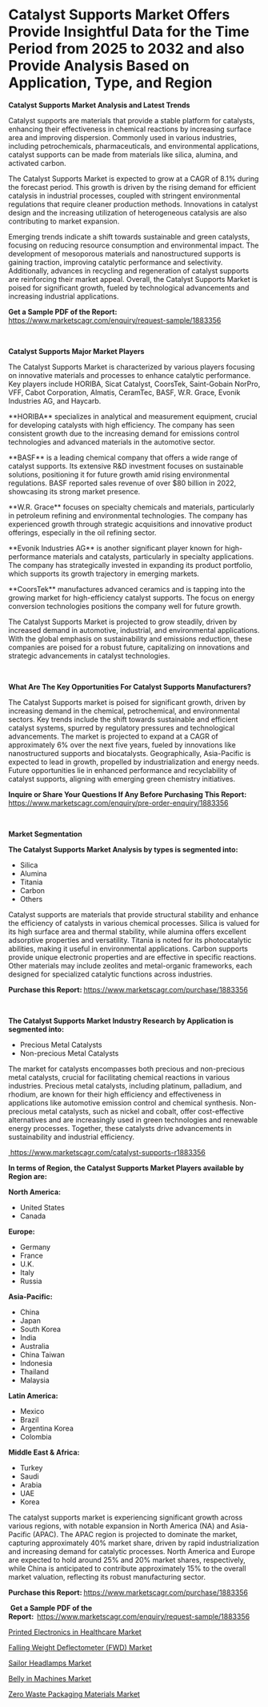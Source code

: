 <p><h1>Catalyst Supports Market Offers Provide Insightful Data for the Time Period from 2025 to 2032 and also Provide Analysis Based on Application, Type, and Region</h1></p><p><strong>Catalyst Supports Market Analysis and Latest Trends</strong></p>
<p><p>Catalyst supports are materials that provide a stable platform for catalysts, enhancing their effectiveness in chemical reactions by increasing surface area and improving dispersion. Commonly used in various industries, including petrochemicals, pharmaceuticals, and environmental applications, catalyst supports can be made from materials like silica, alumina, and activated carbon.</p><p>The Catalyst Supports Market is expected to grow at a CAGR of 8.1% during the forecast period. This growth is driven by the rising demand for efficient catalysis in industrial processes, coupled with stringent environmental regulations that require cleaner production methods. Innovations in catalyst design and the increasing utilization of heterogeneous catalysis are also contributing to market expansion. </p><p>Emerging trends indicate a shift towards sustainable and green catalysts, focusing on reducing resource consumption and environmental impact. The development of mesoporous materials and nanostructured supports is gaining traction, improving catalytic performance and selectivity. Additionally, advances in recycling and regeneration of catalyst supports are reinforcing their market appeal. Overall, the Catalyst Supports Market is poised for significant growth, fueled by technological advancements and increasing industrial applications.</p></p>
<p><strong>Get a Sample PDF of the Report:&nbsp;</strong> <a href="https://www.marketscagr.com/enquiry/request-sample/1883356?utm_campaign=2126&utm_medium=2&utm_source=Github&utm_content=ia&utm_term=31012025&utm_id=catalyst-supports">https://www.marketscagr.com/enquiry/request-sample/1883356</a></p>
<p>&nbsp;</p>
<p><strong>Catalyst Supports Major Market Players</strong></p>
<p><p>The Catalyst Supports Market is characterized by various players focusing on innovative materials and processes to enhance catalytic performance. Key players include HORIBA, Sicat Catalyst, CoorsTek, Saint-Gobain NorPro, VFF, Cabot Corporation, Almatis, CeramTec, BASF, W.R. Grace, Evonik Industries AG, and Haycarb.</p><p>**HORIBA** specializes in analytical and measurement equipment, crucial for developing catalysts with high efficiency. The company has seen consistent growth due to the increasing demand for emissions control technologies and advanced materials in the automotive sector.</p><p>**BASF** is a leading chemical company that offers a wide range of catalyst supports. Its extensive R&D investment focuses on sustainable solutions, positioning it for future growth amid rising environmental regulations. BASF reported sales revenue of over $80 billion in 2022, showcasing its strong market presence.</p><p>**W.R. Grace** focuses on specialty chemicals and materials, particularly in petroleum refining and environmental technologies. The company has experienced growth through strategic acquisitions and innovative product offerings, especially in the oil refining sector.</p><p>**Evonik Industries AG** is another significant player known for high-performance materials and catalysts, particularly in specialty applications. The company has strategically invested in expanding its product portfolio, which supports its growth trajectory in emerging markets.</p><p>**CoorsTek** manufactures advanced ceramics and is tapping into the growing market for high-efficiency catalyst supports. The focus on energy conversion technologies positions the company well for future growth.</p><p>The Catalyst Supports Market is projected to grow steadily, driven by increased demand in automotive, industrial, and environmental applications. With the global emphasis on sustainability and emissions reduction, these companies are poised for a robust future, capitalizing on innovations and strategic advancements in catalyst technologies.</p></p>
<p>&nbsp;</p>
<p><strong>What Are The Key Opportunities For Catalyst Supports Manufacturers?</strong></p>
<p><p>The Catalyst Supports market is poised for significant growth, driven by increasing demand in the chemical, petrochemical, and environmental sectors. Key trends include the shift towards sustainable and efficient catalyst systems, spurred by regulatory pressures and technological advancements. The market is projected to expand at a CAGR of approximately 6% over the next five years, fueled by innovations like nanostructured supports and biocatalysts. Geographically, Asia-Pacific is expected to lead in growth, propelled by industrialization and energy needs. Future opportunities lie in enhanced performance and recyclability of catalyst supports, aligning with emerging green chemistry initiatives.</p></p>
<p><strong>Inquire or Share Your Questions If Any Before Purchasing This Report:</strong> <a href="https://www.marketscagr.com/enquiry/pre-order-enquiry/1883356?utm_campaign=2126&utm_medium=2&utm_source=Github&utm_content=ia&utm_term=31012025&utm_id=catalyst-supports">https://www.marketscagr.com/enquiry/pre-order-enquiry/1883356</a></p>
<p>&nbsp;</p>
<p><strong>Market Segmentation</strong></p>
<p><strong>The Catalyst Supports Market Analysis by types is segmented into:</strong></p>
<p><ul><li>Silica</li><li>Alumina</li><li>Titania</li><li>Carbon</li><li>Others</li></ul></p>
<p><p>Catalyst supports are materials that provide structural stability and enhance the efficiency of catalysts in various chemical processes. Silica is valued for its high surface area and thermal stability, while alumina offers excellent adsorptive properties and versatility. Titania is noted for its photocatalytic abilities, making it useful in environmental applications. Carbon supports provide unique electronic properties and are effective in specific reactions. Other materials may include zeolites and metal-organic frameworks, each designed for specialized catalytic functions across industries.</p></p>
<p><strong>Purchase this Report:&nbsp;</strong><a href="https://www.marketscagr.com/purchase/1883356?utm_campaign=2126&utm_medium=2&utm_source=Github&utm_content=ia&utm_term=31012025&utm_id=catalyst-supports">https://www.marketscagr.com/purchase/1883356</a></p>
<p>&nbsp;</p>
<p><strong>The Catalyst Supports Market Industry Research by Application is segmented into:</strong></p>
<p><ul><li>Precious Metal Catalysts</li><li>Non-precious Metal Catalysts</li></ul></p>
<p><p>The market for catalysts encompasses both precious and non-precious metal catalysts, crucial for facilitating chemical reactions in various industries. Precious metal catalysts, including platinum, palladium, and rhodium, are known for their high efficiency and effectiveness in applications like automotive emission control and chemical synthesis. Non-precious metal catalysts, such as nickel and cobalt, offer cost-effective alternatives and are increasingly used in green technologies and renewable energy processes. Together, these catalysts drive advancements in sustainability and industrial efficiency.</p></p>
<p><a href="https://www.marketscagr.com/catalyst-supports-r1883356?utm_campaign=2126&utm_medium=2&utm_source=Github&utm_content=ia&utm_term=31012025&utm_id=catalyst-supports">&nbsp;https://www.marketscagr.com/catalyst-supports-r1883356</a></p>
<p><strong>In terms of Region, the Catalyst Supports Market Players available by Region are:</strong></p>
<p>
    <p> <strong> North America: </strong>
        <ul>
            <li>United States</li>
            <li>Canada</li>
        </ul>
        </p> 
    <p> <strong> Europe: </strong>
        <ul>
            <li>Germany</li>
            <li>France</li>
            <li>U.K.</li>
            <li>Italy</li>
            <li>Russia</li>
        </ul>
        </p> 
    <p> <strong> Asia-Pacific: </strong>
        <ul>
            <li>China</li>
            <li>Japan</li>
            <li>South Korea</li>
            <li>India</li>
            <li>Australia</li>
            <li>China Taiwan</li>
            <li>Indonesia</li>
            <li>Thailand</li>
            <li>Malaysia</li>
        </ul>
        </p> 
    <p> <strong> Latin America: </strong>
        <ul>
            <li>Mexico</li>
            <li>Brazil</li>
            <li>Argentina Korea</li>
            <li>Colombia</li>
        </ul>
        </p> 
    <p> <strong> Middle East & Africa: </strong>
        <ul>
            <li>Turkey</li>
            <li>Saudi</li>
            <li>Arabia</li>
            <li>UAE</li>
            <li>Korea</li>
        </ul>
    </p>
    </p>
<p><p>The catalyst supports market is experiencing significant growth across various regions, with notable expansion in North America (NA) and Asia-Pacific (APAC). The APAC region is projected to dominate the market, capturing approximately 40% market share, driven by rapid industrialization and increasing demand for catalytic processes. North America and Europe are expected to hold around 25% and 20% market shares, respectively, while China is anticipated to contribute approximately 15% to the overall market valuation, reflecting its robust manufacturing sector.</p></p>
<p><strong>Purchase this Report: </strong><a href="https://www.marketscagr.com/purchase/1883356?utm_campaign=2126&utm_medium=2&utm_source=Github&utm_content=ia&utm_term=31012025&utm_id=catalyst-supports">https://www.marketscagr.com/purchase/1883356</a></p>
<p>&nbsp;<strong>Get a Sample PDF of the Report:&nbsp;&nbsp;</strong><a href="https://www.marketscagr.com/enquiry/request-sample/1883356?utm_campaign=2126&utm_medium=2&utm_source=Github&utm_content=ia&utm_term=31012025&utm_id=catalyst-supports">https://www.marketscagr.com/enquiry/request-sample/1883356</a></p>
<p><strong></strong></p>
<p><p><a href="https://www.linkedin.com/pulse/printed-electronics-healthcare-industry-trends-comprehensive-bawhe?utm_campaign=2126&utm_medium=2&utm_source=Github&utm_content=ia&utm_term=31012025&utm_id=catalyst-supports">Printed Electronics in Healthcare Market</a></p><p><a href="https://www.linkedin.com/pulse/falling-weight-deflectometer-fwd-market-research-report-k9ape?utm_campaign=2126&utm_medium=2&utm_source=Github&utm_content=ia&utm_term=31012025&utm_id=catalyst-supports">Falling Weight Deflectometer (FWD) Market</a></p><p><a href="https://www.linkedin.com/pulse/estimating-sailor-headlamps-market-size-future-growth-potential-esdoe?utm_campaign=2126&utm_medium=2&utm_source=Github&utm_content=ia&utm_term=31012025&utm_id=catalyst-supports">Sailor Headlamps Market</a></p><p><a href="https://www.linkedin.com/pulse/growth-forecast-revenue-outlook-belly-machines-market-projected-73yve?utm_campaign=2126&utm_medium=2&utm_source=Github&utm_content=ia&utm_term=31012025&utm_id=catalyst-supports">Belly in Machines Market</a></p><p><a href="https://github.com/gukenneth26571/Market-Research-Report-List-1/blob/main/zero-waste-packaging-materials-market.md?utm_campaign=2126&utm_medium=2&utm_source=Github&utm_content=ia&utm_term=31012025&utm_id=catalyst-supports">Zero Waste Packaging Materials Market</a></p></p>